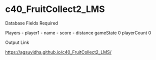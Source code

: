 # c40_FruitCollect2_LMS

Database Fields Required

Players - player1 - name  - score - distance
gameState 0
playerCount 0

Output Link

https://agsuvidha.github.io/c40_FruitCollect2_LMS/
